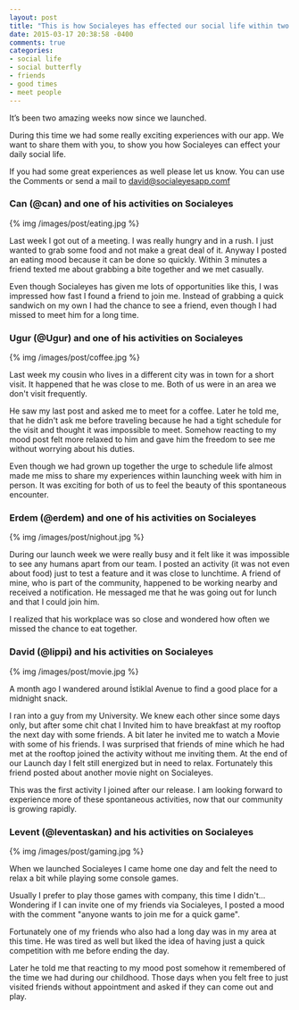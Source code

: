 ```yaml
---
layout: post
title: "This is how Socialeyes has effected our social life within two weeks"
date: 2015-03-17 20:38:58 -0400
comments: true
categories: 
- social life
- social butterfly
- friends
- good times
- meet people
---
```

It’s been two amazing weeks now since we launched. 

During this time we had some really exciting experiences with our app. 
We want to share them with you, to show you how Socialeyes can effect your daily 
social life.

If you had some great experiences as well please let us know. 
You can use the Comments or send a mail to david@socialeyesapp.comf
<h3><b>Can (@can)</b> and one of his activities on Socialeyes</h3>
{% img /images/post/eating.jpg %}
</p>

Last week I got out of a meeting. I was really hungry and in a rush. I just wanted to grab
some food and not make a great deal of it. Anyway I posted an eating mood because it 
can be done so quickly. Within 3 minutes a friend texted me about grabbing a bite 
together and we met casually.

Even though Socialeyes has given me lots of opportunities like this, I was impressed 
how fast I found a friend to join me. Instead of grabbing a quick sandwich on my own I 
had the chance to see a friend, even though I had missed to meet him for a long time.
<!-- more -->
<p style="text-align:center">
<h3><b>Ugur (@Ugur)</b> and one of his activities on Socialeyes</h3>
{% img /images/post/coffee.jpg %}
</p>

Last week my cousin who lives in a different city was in town for a short visit. It 
happened that he was close to me. Both of us were in an area we don't visit frequently. 

He saw my last post and asked me to meet for a coffee. Later he told me, that he didn't 
ask me before traveling because he had a tight schedule for the visit and thought it was 
impossible to meet. Somehow reacting to my mood post felt more relaxed to him and 
gave him the freedom to see me without worrying about his duties.

Even though we had grown up together the urge to schedule life almost made me miss 
to share my experiences within launching week with him in person. It was exciting for 
both of us to feel the beauty of this spontaneous encounter.

<p style="text-align:center">
<h3><b>Erdem (@erdem)</b> and one of his activities on Socialeyes</h3>
{% img /images/post/nighout.jpg %}
</p>

During our launch week we were really busy and it felt like it was impossible to see any 
humans apart from our team. I posted an activity (it was not even about food) just to test 
a feature and it was close to lunchtime. A friend of mine, who is part of the community, 
happened to be working nearby and received a notification. He messaged me that he 
was going out for lunch and that I could join him.

I realized that his workplace was so close and wondered how often we missed the 
chance to eat together.

<p style="text-align:center">
<h3><b>David (@lippi)</b> and his activities on Socialeyes</h3>
{% img /images/post/movie.jpg %}
</p>

A month ago I wandered around İstiklal Avenue to find a good place for a midnight 
snack.

I ran into a guy from my University. We knew each other since some days only, but after 
some chit chat I Invited him to have breakfast at my rooftop the next day with some friends.
A bit later he invited me to watch a Movie with some of his friends. I was 
surprised that friends of mine which he had met at the rooftop joined the activity without 
me inviting them. At the end of our Launch day I felt still energized but in need to relax. 
Fortunately this friend posted about another movie night on Socialeyes.

This was the first activity I joined after our release. I am looking forward to experience 
more of these spontaneous activities, now that our community is growing rapidly.

<p style="text-align:center">
<h3><b>Levent (@leventaskan)</b> and his activities on Socialeyes</h3>
{% img /images/post/gaming.jpg %}
</p>

When we launched Socialeyes I came home one day and felt the need to relax a bit
while playing some console games.

Usually I prefer to play those games with company, this time I didn't...
Wondering if I can invite one of my friends via Socialeyes, I 
posted a mood with the comment "anyone wants to join me for a quick game". 

Fortunately one of my friends who also had a long day was in my area at this time. He 
was tired as well but liked the idea of having just a quick competition with me before 
ending the day. 

Later he told me that reacting to my mood post somehow it remembered of the time we 
had during our childhood. Those days when you felt free to just visited friends without 
appointment and asked if they can come out and play.